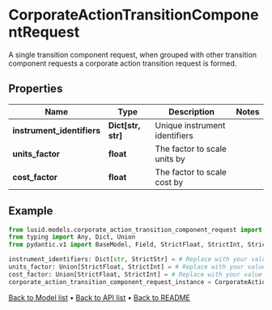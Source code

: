 # CorporateActionTransitionComponentRequest

A single transition component request, when grouped with other transition component requests a corporate action transition request is formed.
## Properties
Name | Type | Description | Notes
------------ | ------------- | ------------- | -------------
**instrument_identifiers** | **Dict[str, str]** | Unique instrument identifiers | 
**units_factor** | **float** | The factor to scale units by | 
**cost_factor** | **float** | The factor to scale cost by | 
## Example

```python
from lusid.models.corporate_action_transition_component_request import CorporateActionTransitionComponentRequest
from typing import Any, Dict, Union
from pydantic.v1 import BaseModel, Field, StrictFloat, StrictInt, StrictStr

instrument_identifiers: Dict[str, StrictStr] = # Replace with your value
units_factor: Union[StrictFloat, StrictInt] = # Replace with your value
cost_factor: Union[StrictFloat, StrictInt] = # Replace with your value
corporate_action_transition_component_request_instance = CorporateActionTransitionComponentRequest(instrument_identifiers=instrument_identifiers, units_factor=units_factor, cost_factor=cost_factor)

```

[Back to Model list](../README.md#documentation-for-models) &#8226; [Back to API list](../README.md#documentation-for-api-endpoints) &#8226; [Back to README](../README.md)


